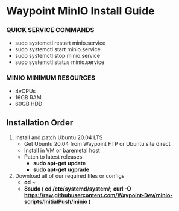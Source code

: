 # Waypoint MinIO Install Guide

### QUICK SERVICE COMMANDS
- sudo systemctl restart minio.service
- sudo systemctl start minio.service
- sudo systemctl stop minio.service
- sudo systemctl status minio.service

### MINIO MINIMUM RESOURCES
 - 4vCPUs
 - 16GB RAM
 - 60GB HDD
 
## Installation Order
1. Install and patch Ubuntu 20.04 LTS
    - Get Ubuntu 20.04 from Waypoint FTP or Ubuntu site direct
    - Install in VM or baremetal host
    - Patch to latest releases
        - **sudo apt-get update**
        - **sudo apt-get ugprade**
2. Download all of our required files or configs
    - **cd ~**
    - **8sudo ( cd /etc/systemd/system/; curl -O https://raw.githubusercontent.com/Waypoint-Dev/minio-scripts/InitialPush/minio )**